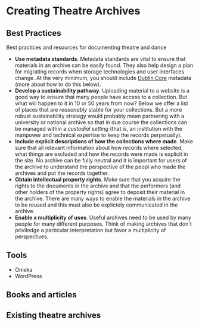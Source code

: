 # Creating Theatre Archives

## Best Practices

Best practices and resources for documenting theatre and dance

- **Use metadata standards**. Metadata standards are vital to ensure that materials in an archive can be easily found. They also help design a plan for migrating records when storage technologies and user interfaces change. At the very minimum, you should include [Dublin Core](http://www.dcc.ac.uk/resources/metadata-standards/dublin-core) metadata (more about how to do this below). 
- **Develop a sustainability pathway**. Uploading material to a website is a good way to ensure that many people have access to a collection. But what will happen to it in 10 or 50 years from now? Below we offer a list of places that are *reasonably* stable for your collections. But a more robust sustainability strategy would probably mean partnering with a university or national archive so that in due course the collections can be managed within a *custodial setting* (that is, an institution with the manpower and technical expertise to keep the records perpetually).
- **Include explicit descriptions of how the collections where made**. Make sure that all relevant information about how records where selected, what things are excluded and how the records were made is explicit in the site. No archive can be fully neutral and it is important for users of the archive to understand the perspective of the peopl who made the archives and put the records together.
- **Obtain intellectual property rights**. Make sure that you acquire the rights to the documents in the archive and that the performers (and other holders of the property rights) agree to deposit their material in the archive. There are many ways to enable the materials in the archive to be reused and this must also be explictely communicated in the archive. 
- **Enable a multiplicity of uses**. Useful archives need to be used by many people for many different purposes. Think of making archives that don't priviledge a particular interpretation but favor a multiplicity of perspectives.

## Tools

- Omeka
- WordPress

## Books and articles

## Existing theatre archives
